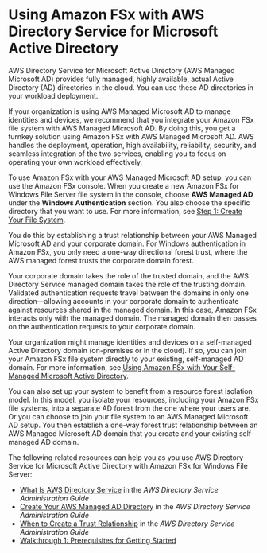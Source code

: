 # Using Amazon FSx with AWS Directory Service for Microsoft Active Directory<a name="fsx-aws-managed-ad"></a>

AWS Directory Service for Microsoft Active Directory \(AWS Managed Microsoft AD\) provides fully managed, highly available, actual Active Directory \(AD\) directories in the cloud\. You can use these AD directories in your workload deployment\. 

If your organization is using AWS Managed Microsoft AD to manage identities and devices, we recommend that you integrate your Amazon FSx file system with AWS Managed Microsoft AD\. By doing this, you get a turnkey solution using Amazon FSx with AWS Managed Microsoft AD\. AWS handles the deployment, operation, high availability, reliability, security, and seamless integration of the two services, enabling you to focus on operating your own workload effectively\.

To use Amazon FSx with your AWS Managed Microsoft AD setup, you can use the Amazon FSx console\. When you create a new Amazon FSx for Windows File Server file system in the console, choose **AWS Managed AD** under the **Windows Authentication** section\. You also choose the specific directory that you want to use\. For more information, see [Step 1: Create Your File System](getting-started-step1.md)\. 

You do this by establishing a trust relationship between your AWS Managed Microsoft AD and your corporate domain\. For Windows authentication in Amazon FSx, you only need a one\-way directional forest trust, where the AWS managed forest trusts the corporate domain forest\.

Your corporate domain takes the role of the trusted domain, and the AWS Directory Service managed domain takes the role of the trusting domain\. Validated authentication requests travel between the domains in only one direction—allowing accounts in your corporate domain to authenticate against resources shared in the managed domain\. In this case, Amazon FSx interacts only with the managed domain\. The managed domain then passes on the authentication requests to your corporate domain\.

Your organization might manage identities and devices on a self\-managed Active Directory domain \(on\-premises or in the cloud\)\. If so, you can join your Amazon FSx file system directly to your existing, self\-managed AD domain\. For more information, see [Using Amazon FSx with Your Self\-Managed Microsoft Active Directory](self-managed-AD.md)\. 

You can also set up your system to benefit from a resource forest isolation model\. In this model, you isolate your resources, including your Amazon FSx file systems, into a separate AD forest from the one where your users are\. Or you can choose to join your file system to an AWS Managed Microsoft AD setup\. You then establish a one\-way forest trust relationship between an AWS Managed Microsoft AD domain that you create and your existing self\-managed AD domain\. 

The following related resources can help you as you use AWS Directory Service for Microsoft Active Directory with Amazon FSx for Windows File Server:
+ [What Is AWS Directory Service](https://docs.aws.amazon.com/directoryservice/latest/admin-guide/what_is.html) in the *AWS Directory Service Administration Guide*
+ [Create Your AWS Managed AD Directory](https://docs.aws.amazon.com/directoryservice/latest/admin-guide/ms_ad_getting_started_create_directory.html) in the *AWS Directory Service Administration Guide*
+ [When to Create a Trust Relationship](https://docs.aws.amazon.com/directoryservice/latest/admin-guide/ms_ad_setup_trust.html) in the *AWS Directory Service Administration Guide*
+  [Walkthrough 1: Prerequisites for Getting Started](walkthrough01-prereqs.md) 